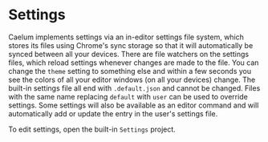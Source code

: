 Settings
========

Caelum implements settings via an in-editor settings file system, which stores its
files using Chrome's sync storage so that it will automatically be synced
between all your devices. There are file watchers on the settings files, which
reload settings whenever changes are made to the file. You can change the
`theme` setting to something else and within a few seconds you see the
colors of all your editor windows (on all your devices) change. The built-in
settings file all end with `.default.json` and cannot be changed. Files
with the same name replacing `default` with `user` can be used to override
settings. Some settings will also be available as an editor command and will
automatically add or update the entry in the user's settings file.

To edit settings, open the built-in `Settings` project.
